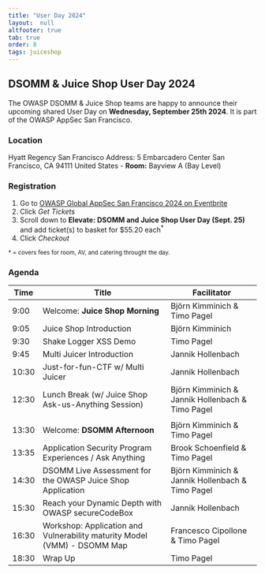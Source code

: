 ```yaml
---
title: "User Day 2024"
layout:  null
altfooter: true
tab: true
order: 8
tags: juiceshop
---
```


## DSOMM & Juice Shop User Day 2024

The OWASP DSOMM & Juice Shop teams are happy to announce their upcoming shared User Day on **Wednesday, September 25th 2024**. It is part of the OWASP AppSec San Francisco.

### Location

Hyatt Regency San Francisco Address: 5 Embarcadero Center San Francisco, CA 94111 United States - **Room:** Bayview A (Bay Level)

### Registration

1. Go to [OWASP Global AppSec San Francisco 2024 on Eventbrite](https://www.eventbrite.com/e/owasp-global-appsec-san-francisco-2024-tickets-723699172707?utm-campaign=social&utm-content=attendeeshare&utm-medium=discovery&utm-term=listing&utm-source=cp&aff=ebdsshcopyurl)
2. Click _Get Tickets_
3. Scroll down to **Elevate: DSOMM and Juice Shop User Day (Sept. 25)** and add ticket(s) to basket for $55.20 each<sup>\*</sup>
4. Click _Checkout_

<small>\* = covers fees for room, AV, and catering throught the day.</small>

### Agenda

| Time  | Title                                                                    | Facilitator                                      |
|-------|--------------------------------------------------------------------------|--------------------------------------------------|
| 9:00  | Welcome: **Juice Shop Morning**                                          | Björn Kimminich & Timo Pagel                     |
| 9:05  | Juice Shop Introduction                                                  | Björn Kimminich                                  |
| 9:30  | Shake Logger XSS Demo                                                    | Timo Pagel                                       |
| 9:45  | Multi Juicer Introduction                                                | Jannik Hollenbach                                |
| 10:30 | Just-for-fun-CTF w/ Multi Juicer                                         | Jannik Hollenbach                                |
| 12:30 | Lunch Break (w/ Juice Shop Ask-us-Anything Session)                      | Björn Kimminich & Jannik Hollenbach & Timo Pagel |
|       |                                                                          |                                                  |
| 13:30 | Welcome: **DSOMM Afternoon**                                             | Björn Kimminich & Timo Pagel                     |
| 13:35 | Application Security Program Experiences / Ask Anything                  | Brook Schoenfield & Timo Pagel                   |
| 14:30 | DSOMM Live Assessment for the OWASP Juice Shop Application               | Björn Kimminich & Jannik Hollenbach & Timo Pagel |
| 15:30 | Reach your Dynamic Depth with OWASP secureCodeBox                        | Jannik Hollenbach                                |
| 16:30 | Workshop: Application and Vulnerability maturity Model (VMM) - DSOMM Map | Francesco Cipollone & Timo Pagel                 |
| 18:30 | Wrap Up                                                                  | Timo Pagel                                       |
